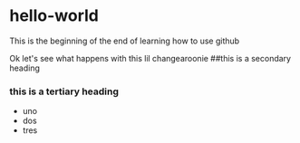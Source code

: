 # hello-world
This is the beginning of the end of learning how to use github

Ok let's see what happens with this lil changearoonie
##this is a secondary heading
### this is a tertiary heading
* uno
* dos
* tres


